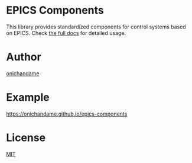 # EPICS Components

This library provides standardized components for control systems based on EPICS. Check [the full docs](https://onichandame.github.io/epics-components) for detailed usage.

# Author

[onichandame](https://github.com/onichandame)

# Example

<https://onichandame.github.io/epics-components>

# License

[MIT](https://opensource.org/licenses/MIT)
